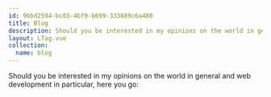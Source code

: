 ```yaml
---
id: 9bbd2594-bc03-4bf9-b699-333689c6a480
title: Blog
description: Should you be interested in my opinions on the world in general and web development in particular, this blog is for you.
layout: LTag.vue
collection:
  name: blog
---
```


Should you be interested in my opinions on the world in general and web development in particular, here you go:
